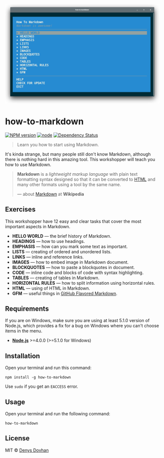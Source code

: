 ![how-to-markdown](./preview.png)

# how-to-markdown

[![NPM version][npm-image]][npm-url]
[![node][node-image]][node-url]
[![Dependency Status][depstat-image]][depstat-url]

> Learn you how to start using Markdown.

It's kinda strange, but many people still don't know Markdown, although there is nothing hard in this amazing tool. This workshopper will teach you how to use Markdown.

> **Markdown** is a _lightweight markup language_ with plain text formatting syntax designed so that it can be converted to [HTML] and many other formats using a tool by the same name.
>
> — about [Markdown] at **Wikipedia**

## Exercises

This workshopper have 12 easy and clear tasks that cover the most important aspects in Markdown.

* **HELLO WORLD** — the brief history of Markdown.
* **HEADINGS** — how to use headings.
* **EMPHASIS** — how can you mark some text as important.
* **LISTS** — creating of ordered and unordered lists.
* **LINKS** — inline and reference links.
* **IMAGES** — how to embed image in Markdown document.
* **BLOCKQUOTES** — how to paste a blockquotes in document.
* **CODE** — inline code and blocks of code with syntax highlighting.
* **TABLES** — creating of tables in Markdown.
* **HORIZONTAL RULES** — how to split information using horizontal rules.
* **HTML** — using of HTML in Markdown.
* **GFM** — useful things in [GitHub Flavored Markdown](https://guides.github.com/features/mastering-markdown/).

## Requirements

If you are on Windows, make sure you are using at least 5.1.0 version of Node.js, which provides a fix for a bug on Windows where you can't choose items in the menu.

* [**Node.js**](node-url) >=4.0.0 (>=5.1.0 for Windows)

## Installation

Open your terminal and run this command:

    npm install -g how-to-markdown

Use `sudo` if you get an `EACCESS` error.

## Usage

Open your terminal and run the following command:

    how-to-markdown

## License

MIT © [Denys Dovhan](http://denysdovhan.com)

<!-- References -->

[html]: https://en.wikipedia.org/wiki/HTML
[markdown]: https://en.wikipedia.org/wiki/Markdown

<!-- Badges -->

[npm-url]: https://npmjs.org/package/jearnyoubash
[npm-image]: https://img.shields.io/npm/v/how-to-markdown.svg?style=flat-square

[node-url]: https://nodejs.org/en/download/
[node-image]: https://img.shields.io/node/v/how-to-markdown.svg?style=flat-square

[depstat-url]: https://david-dm.org/denysdovhan/how-to-markdown
[depstat-image]: https://david-dm.org/denysdovhan/how-to-markdown.svg?style=flat-square
